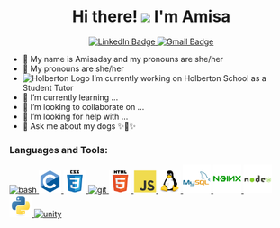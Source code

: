 <div align=center>
<h1> Hi there! <img src="https://raw.githubusercontent.com/MartinHeinz/MartinHeinz/master/wave.gif" width="30"/> I'm Amisa
  </h1>
  </div>

<!-- Buttons with my contact info -->
<div align="center">
<div id="badges">
  <a href="https://www.linkedin.com/in/amisaday-martinez-campos-622040222/">
    <img src="https://img.shields.io/badge/LinkedIn-blue?style=for-the-badge&logo=linkedin&logoColor=white" alt="LinkedIn Badge"/>
  </a>
  <a href="https://mail.google.com/mail/?view=cm&source=mailto&to=amisadaymartinez@gmail.com">
    <img src="https://img.shields.io/badge/Gmail-red?style=for-the-badge&logo=gmail&logoColor=white" alt="Gmail Badge"/>
  </a>
 
  <!-- Under construction: Resume PDF link
  <a href="https://docs.google.com/document/d/1g0fbpn5aEPvh5NZKio7zShvMHnR41QscwaL1n6TBl9c/export?format=pdf">
    <img src="https://img.shields.io/badge/brightgreen?style=for-the-badge&logo=twitter&logoColor=white" alt="Resume"/>
  </a>
-->
  
  </div>
</div>


- 🌺 My name is Amisaday and my pronouns are she/her
- 💖 My pronouns are she/her
- <img src="https://user-images.githubusercontent.com/90794598/167032501-a346b66f-8f88-420e-8329-06114567544c.png" alt="Holberton Logo" width="15"> I’m currently working on Holberton School as a Student Tutor
- 🌱 I’m currently learning ...
- 👯 I’m looking to collaborate on ...
- 🤔 I’m looking for help with ...
- 💬 Ask me about my dogs ✨🐶✨

<!-- Logos of things I know -->

<h3 align="left">Languages and Tools:</h3>
<p align="left"> <a href="https://www.gnu.org/software/bash/" target="_blank" rel="noreferrer"> <img src="https://www.vectorlogo.zone/logos/gnu_bash/gnu_bash-icon.svg" alt="bash" width="40" height="40"/> </a> <a href="https://www.cprogramming.com/" target="_blank" rel="noreferrer"> <img src="https://raw.githubusercontent.com/devicons/devicon/master/icons/c/c-original.svg" alt="c" width="40" height="40"/> </a> <a href="https://www.w3schools.com/css/" target="_blank" rel="noreferrer"> <img src="https://raw.githubusercontent.com/devicons/devicon/master/icons/css3/css3-original-wordmark.svg" alt="css3" width="40" height="40"/> </a> <a href="https://git-scm.com/" target="_blank" rel="noreferrer"> <img src="https://www.vectorlogo.zone/logos/git-scm/git-scm-icon.svg" alt="git" width="40" height="40"/> </a> <a href="https://www.w3.org/html/" target="_blank" rel="noreferrer"> <img src="https://raw.githubusercontent.com/devicons/devicon/master/icons/html5/html5-original-wordmark.svg" alt="html5" width="40" height="40"/> </a> <a href="https://developer.mozilla.org/en-US/docs/Web/JavaScript" target="_blank" rel="noreferrer"> <img src="https://raw.githubusercontent.com/devicons/devicon/master/icons/javascript/javascript-original.svg" alt="javascript" width="40" height="40"/> </a> <a href="https://www.linux.org/" target="_blank" rel="noreferrer"> <img src="https://raw.githubusercontent.com/devicons/devicon/master/icons/linux/linux-original.svg" alt="linux" width="40" height="40"/> </a> <a href="https://www.mysql.com/" target="_blank" rel="noreferrer"> <img src="https://raw.githubusercontent.com/devicons/devicon/master/icons/mysql/mysql-original-wordmark.svg" alt="mysql" width="50" height="50"/> </a> <a href="https://www.nginx.com" target="_blank" rel="noreferrer"> <img src="https://raw.githubusercontent.com/devicons/devicon/master/icons/nginx/nginx-original.svg" alt="nginx" width="50" height="50"/> </a> <a href="https://nodejs.org" target="_blank" rel="noreferrer"> <img src="https://raw.githubusercontent.com/devicons/devicon/master/icons/nodejs/nodejs-original-wordmark.svg" alt="nodejs" width="50" height="50"/> </a> <a href="https://www.python.org" target="_blank" rel="noreferrer"> <img src="https://raw.githubusercontent.com/devicons/devicon/master/icons/python/python-original.svg" alt="python" width="40" height="40"/> </a> <a href="https://unity.com/" target="_blank" rel="noreferrer"> <img src="https://www.vectorlogo.zone/logos/unity3d/unity3d-icon.svg" alt="unity" width="40" height="40"/> </a> </p>
